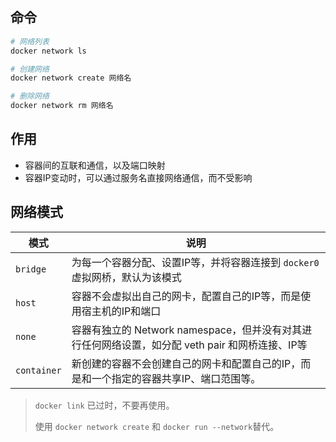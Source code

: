 ## 命令

```bash
# 网络列表
docker network ls

# 创建网络
docker network create 网络名

# 删除网络
docker network rm 网络名
```

## 作用

- 容器间的互联和通信，以及端口映射
- 容器IP变动时，可以通过服务名直接网络通信，而不受影响

## 网络模式

| 模式        | 说明                                                         |
| ----------- | ------------------------------------------------------------ |
| `bridge`    | 为每一个容器分配、设置IP等，并将容器连接到 `docker0`虚拟网桥，默认为该模式 |
| `host`      | 容器不会虚拟出自己的网卡，配置自己的IP等，而是使用宿主机的IP和端口 |
| `none`      | 容器有独立的 Network namespace，但并没有对其进行任何网络设置，如分配 veth pair 和网桥连接、IP等 |
| `container` | 新创建的容器不会创建自己的网卡和配置自己的IP，而是和一个指定的容器共享IP、端口范围等。 |

> `docker link` 已过时，不要再使用。
>
> 使用 `docker network create` 和 `docker run --network`替代。